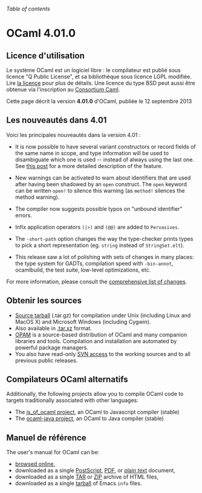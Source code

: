 <!-- ((! set title OCaml 4.01.0 !)) -->

*Table of contents*

# OCaml 4.01.0

## Licence d'utilisation

  Le système OCaml est un logiciel libre : le compilateur est publié
sous licence "Q Public License", et sa bibliothèque sous licence LGPL
modifiée. Lire [la licence](/docs/license.html) pour plus de détails.
Une licence du type BSD peut aussi être obtenue via l'inscription au
[Consortium Caml](/consortium/).

Cette page décrit la version **4.01.0** d'OCaml, publiée le 12 septembre 2013

## Les nouveautés dans 4.01

Voici les principales nouveautés dans la version 4.01 :

-   It is now possible to have several variant constructors or record
    fields of the same name in scope, and type information will be used
    to disambiguate which one is used -- instead of always using the
    last one. See [this
    post](http://www.lexifi.com/blog/type-based-selection-label-and-constructors)
    for a more detailed description of the feature.

-   New warnings can be activated to warn about identifiers that are
    used after having been shadowed by an `open` construct. The `open`
    keyword can be written `open!` to silence this warning (as `method!`
    silences the method warning).

-   The compiler now suggests possible typos on "unbound identifier"
    errors.

-   Infix application operators `(|>)` and `(@@)` are added to
    `Pervasives`.

-   The `-short-path` option changes the way the type-checker prints
    types to pick a short representation (eg. `string` instead of
    `StringSet.elt`).

-   This release saw a lot of polishing with sets of changes in many
    places: the type system for GADTs, compilation speed with
    `-bin-annot`, ocamlbuild, the test suite, low-level optimizations,
    etc.

For more information, please consult the [comprehensive list of
changes](http://caml.inria.fr/pub/distrib/ocaml-4.01/notes/Changes).

## Obtenir les sources

-   [Source tarball](http://caml.inria.fr/pub/distrib/ocaml-4.01/ocaml-4.01.0.tar.gz)
    (.tar.gz) for compilation under Unix (including Linux and MacOS X)
    and Microsoft Windows (including Cygwin).
-   Also available in
    [.tar.xz](http://caml.inria.fr/pub/distrib/ocaml-4.01/ocaml-4.01.0.tar.xz) format.
-   [OPAM](https://opam.ocaml.org/) is a source-based distribution of
    OCaml and many companion libraries and tools. Compilation and
    installation are automated by powerful package managers.
-   You also have read-only [SVN access](svn.html) to the working
 sources and to all previous public releases.

## Compilateurs OCaml alternatifs

Additionally, the following projects allow you to compile OCaml code to
targets traditionally associated with other languages:

* The [js_of_ocaml project](http://ocsigen.org/js_of_ocaml/), an
 OCaml to Javascript compiler (stable)
* The [ocaml-java project](http://ocamljava.x9c.fr/), an OCaml to Java
 compiler (stable)

## Manuel de référence

The user's manual for OCaml can be:

-   [browsed online](http://caml.inria.fr/pub/docs/manual-ocaml-4.01/index.html),
-   downloaded as a single
    [PostScript](http://caml.inria.fr/pub/distrib/ocaml-4.01/ocaml-4.01-refman.ps.gz),
    [PDF](http://caml.inria.fr/pub/distrib/ocaml-4.01/ocaml-4.01-refman.pdf), or [plain
    text](http://caml.inria.fr/pub/distrib/ocaml-4.01/ocaml-4.01-refman.txt) document,
-   downloaded as a single
    [TAR](http://caml.inria.fr/pub/distrib/ocaml-4.01/ocaml-4.01-refman-html.tar.gz) or
    [ZIP](http://caml.inria.fr/pub/distrib/ocaml-4.01/ocaml-4.01-refman-html.zip) archive
    of HTML files,
-   downloaded as a single
    [tarball](http://caml.inria.fr/pub/distrib/ocaml-4.01/ocaml-4.01-refman.info.tar.gz)
    of Emacs `info` files.


